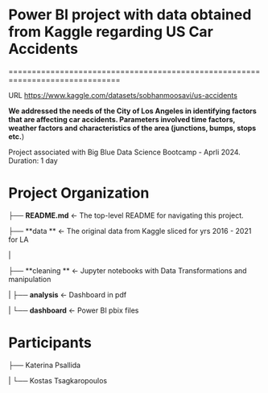 # Power BI project with data obtained from Kaggle regarding US Car Accidents

==============================================================================

URL https://www.kaggle.com/datasets/sobhanmoosavi/us-accidents

**We addressed the needs of the City of Los Angeles in identifying factors that are affecting car accidents.
Parameters involved time factors, weather factors and characteristics of the area (junctions, bumps, stops etc.**)

Project associated with Big Blue Data Science Bootcamp - Aprli 2024. Duration: 1 day


# Project Organization

├── **README.md**              <- The top-level README for navigating this project.
	
├── **data **                  <- The original data from Kaggle sliced for yrs 2016 - 2021 for LA

|  

├── **cleaning **                  <- Jupyter notebooks with Data Transformations and manipulation


|
├── **analysis**               <- Dashboard in pdf

|
└── **dashboard**              <-  Power BI pbix files 



# Participants

├── Katerina Psallida

|
└── Kostas Tsagkaropoulos



